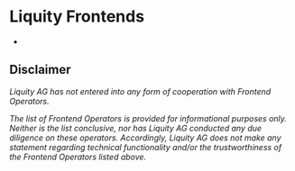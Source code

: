 # Liquity Frontends
- 

## Disclaimer 
*Liquity AG has not entered into any form of cooperation with Frontend Operators.*

*The list of Frontend Operators is provided for informational purposes only. Neither is the list conclusive, nor has Liquity AG conducted any due diligence on these operators. Accordingly, Liquity AG does not make any statement regarding technical functionality and/or the trustworthiness of the Frontend Operators listed above.*
